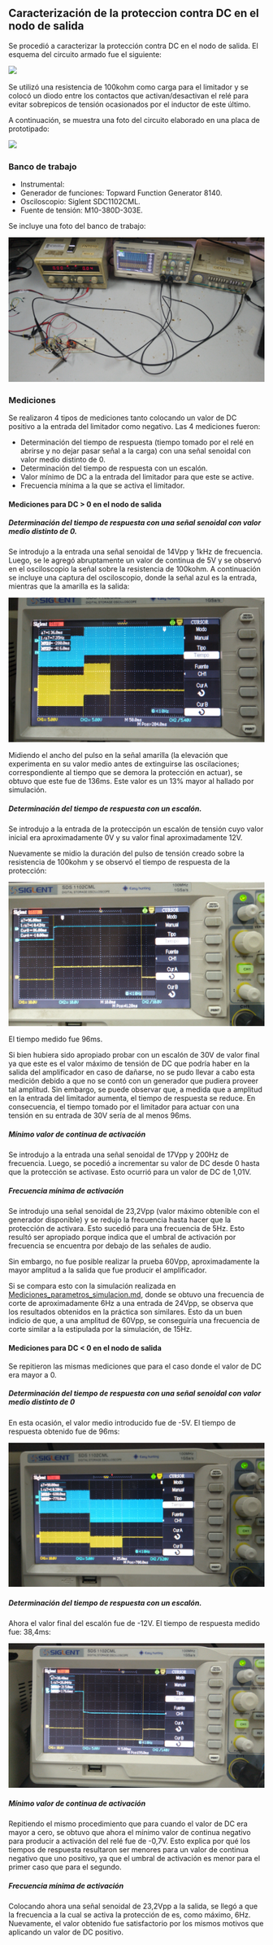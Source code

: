 ## Caracterización de la proteccion contra DC en el nodo de salida

Se procedió a caracterizar la protección contra DC en el nodo de salida.
El esquema del circuito armado fue el siguiente:

![](fotos_caracterizacion_proteccion_DC/esquematico_medicion_proteccion_DC.jpg)

Se utilizó una resistencia de 100kohm como carga para el limitador y se colocó un diodo entre los contactos que activan/desactivan el relé para evitar sobrepicos de tensión ocasionados por el inductor de este último.
 
A continuación, se muestra una foto del circuito elaborado en una placa de prototipado:

![](fotos_caracterizacion_proteccion_DC/circuito_medicion_proteccion_DC.jpg)


### Banco de trabajo

- Instrumental:
 - Generador de funciones: Topward Function Generator 8140.
 - Osciloscopio: Siglent SDC1102CML.
 - Fuente de tensión: M10-380D-303E.

Se incluye una foto del banco de trabajo:

![](fotos_caracterizacion_proteccion_DC/banco_trabajo_medicion_proteccion_DC.jpg)


### Mediciones
Se realizaron 4 tipos de mediciones tanto colocando un valor de DC positivo a la entrada del limitador como negativo. Las 4 mediciones fueron:

- Determinación del tiempo de respuesta (tiempo tomado por el relé en abrirse y no dejar pasar señal a la carga) con una señal senoidal con valor medio distinto de 0.
- Determinación del tiempo de respuesta con un escalón.
- Valor mínimo de DC a la entrada del limitador para que este se active.
- Frecuencia mínima a la que se activa el limitador.

#### Mediciones para DC > 0 en el nodo de salida

##### Determinación del tiempo de respuesta con una señal senoidal con valor medio distinto de 0.
Se introdujo a la entrada una señal senoidal de 14Vpp y 1kHz de frecuencia. Luego, se le agregó abruptamente un valor de continua de 5V y se observó en el osciloscopio la señal sobre la resistencia de 100kohm. A continuación se incluye una captura del osciloscopio, donde la señal azul es la entrada, mientras que la amarilla es la salida:

![](fotos_caracterizacion_proteccion_DC/rele_5V_tiempo_respuesta.jpg)

Midiendo el ancho del pulso en la señal amarilla (la elevación que experimenta en su valor medio antes de extinguirse las oscilaciones; correspondiente al tiempo que se demora la protección en actuar), se obtuvo que este fue de 136ms. Este valor es un 13% mayor al hallado por simulación.

##### Determinación del tiempo de respuesta con un escalón.
Se introdujo a la entrada de la proteccipón un escalón de tensión cuyo valor inicial era aproximadamente 0V y su valor final aproximadamente 12V.

Nuevamente se midio la duración del pulso de tensión creado sobre la resistencia de 100kohm y se observó el tiempo de respuesta de la protección:

![](fotos_caracterizacion_proteccion_DC/rele_12V_tiempo_respuesta.jpg)

El tiempo medido fue 96ms.

Si bien hubiera sido apropiado probar con un escalón de 30V de valor final ya que este es el valor máximo de tensión de DC que podría haber en la salida del amplificador en caso de dañarse, no se pudo llevar a cabo esta medición debido a que no se contó con un generador que pudiera proveer tal amplitud. Sin embargo, se puede observar que, a medida que a amplitud en la entrada del limitador aumenta, el tiempo de respuesta se reduce. En consecuencia, el tiempo tomado por el limitador para actuar con una tensión en su entrada de 30V sería de al menos 96ms.

##### Mínimo valor de continua de activación
Se introdujo a la entrada una señal senoidal de 17Vpp y 200Hz de frecuencia. Luego, se pocedió a incrementar su valor de DC desde 0 hasta que la protección se activase. Esto ocurrió para un valor de DC de 1,01V.

##### Frecuencia mínima de activación
Se introdujo una señal senoidal de 23,2Vpp (valor máximo obtenible con el generador disponible) y se redujo la frecuencia hasta hacer que la protección de activara. Esto sucedió para una frecuencia de 5Hz. Esto resultó ser apropiado porque indica que el umbral de activación por frecuencia se encuentra por debajo de las señales de audio. 

Sin embargo, no fue posible realizar la prueba 60Vpp, aproximadamente la mayor amplitud a la salida que fue producir el amplificador.

Si se compara esto con la simulación realizada en [Mediciones_parametros_simulacion.md](../simulaciones_amplificador/Mediciones_parametros_simulacion.md), donde se obtuvo una frecuencia de corte de aproximadamente 6Hz a una entrada de 24Vpp, se observa que los resultados obtenidos en la práctica son similares. Esto da un buen indicio de que, a una amplitud de 60Vpp, se conseguiría una frecuencia de corte similar a la estipulada por la simulación, de 15Hz.

#### Mediciones para DC < 0 en el nodo de salida
Se repitieron las mismas mediciones que para el caso donde el valor de DC era mayor a 0. 
 
##### Determinación del tiempo de respuesta con una señal senoidal con valor medio distinto de 0
En esta ocasión, el valor medio introducido fue de -5V. El tiempo de respuesta obtenido fue de 96ms:

![](fotos_caracterizacion_proteccion_DC/rele_-5V_tiempo_respuesta.jpg)

##### Determinación del tiempo de respuesta con un escalón.
Ahora el valor final del escalón fue de -12V. El tiempo de respuesta medido fue: 38,4ms:

![](fotos_caracterizacion_proteccion_DC/rele_-12V_tiempo_respuesta.jpg)

##### Mínimo valor de continua de activación
Repitiendo el mismo procedimiento que para cuando el valor de DC era mayor a cero, se obtuvo que ahora el mínimo valor de continua negativo para producir a activación del relé fue de -0,7V.  Esto explica por qué los tiempos de respuesta resultaron ser menores para un valor de continua negativo que uno positivo, ya que el umbral de activación es menor para el primer caso que para el segundo.

##### Frecuencia mínima de activación
Colocando ahora una señal senoidal de 23,2Vpp a la salida, se llegó a que la frecuencia a la cual se activa la protección de es, como máximo, 6Hz. Nuevamente, el valor obtenido fue satisfactorio por los mismos motivos que aplicando un valor de DC positivo.
